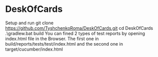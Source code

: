 # DeskOfCards
Setup and run
git clone https://github.com/TyshchenkoRoma/DeskOfCards.git
cd DeskOfCards
.\gradlew.bat build
You can fined 2 types of test reports by opening index.html file in the Browser.
The first one in build/reports/tests/test/index.html
and the second one in target/cucumber/index.html
